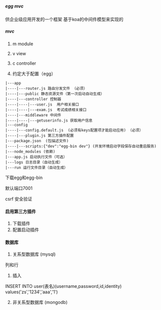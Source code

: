 ##### egg mvc
供企业级应用开发的一个框架
基于koa的中间件模型来实现的

##### mvc
1. m
module
2. v
view
3. c
controller


1. 约定大于配置（egg）

```
|---app
|----|---router.js 路由分发文件 （必须）
|----|---public 静态资源文件（第一次启动自动生成）
|----|---controller 控制器
|----|----|---user.js  用户相关接口
|----|----|---exam.js  考试成绩相关接口
|----|---middleware 中间件
|----|----|---getuserinfo.js 获取用户信息
|---config
|----|---config.default.js  (必须有keys配置项才能启动应用) （必须）
|----|---plugin.js 第三方插件配置
|---package.json  (包描述文件)
|----|---scripts:{"dev":"egg-bin dev"} (开发环境启动字段保存自动重启服务)
|---node_modules (依赖)
|---app.js 启动执行文件（可选）
|---logs 日志目录（自动生成）
|---run 运行文件目录（自动生成）
```

下载egg和egg-bin

默认端口7001


csrf 安全验证



#### 启用第三方插件

1. 下载插件
2. 配置启动插件




#### 数据库

1. 关系型数据库 (mysql)

列和行

1. 插入

INSERT INTO user(表名)(username,password,id,identity) values('zs','1234','aaa','1')



2. 非关系型数据库 (mongodb)

